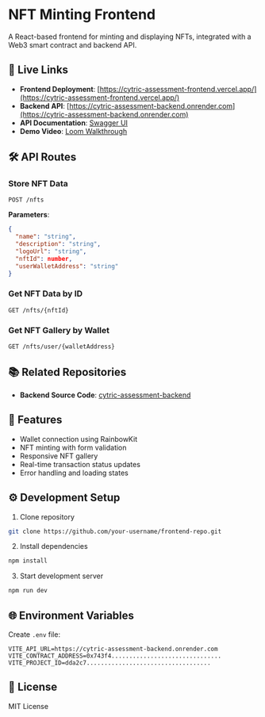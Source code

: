 # NFT Minting Frontend

A React-based frontend for minting and displaying NFTs, integrated with a Web3 smart contract and backend API.

## 🔗 Live Links

- **Frontend Deployment**: [https://cytric-assessment-frontend.vercel.app/](https://cytric-assessment-frontend.vercel.app/)
- **Backend API**: [https://cytric-assessment-backend.onrender.com](https://cytric-assessment-backend.onrender.com)
- **API Documentation**: [Swagger UI](https://cytric-assessment-backend.onrender.com/api/)
- **Demo Video**: [Loom Walkthrough](https://www.loom.com/share/38977d18abbf42c5bdfb4fda16e9a5b1?sid=9481f3ad-5082-4333-95b6-ff7399147acc)

## 🛠️ API Routes

### Store NFT Data

```http
POST /nfts
```

**Parameters**:

```json
{
  "name": "string",
  "description": "string",
  "logoUrl": "string",
  "nftId": number,
  "userWalletAddress": "string"
}
```

### Get NFT Data by ID

```http
GET /nfts/{nftId}
```

### Get NFT Gallery by Wallet

```http
GET /nfts/user/{walletAddress}
```

## 📚 Related Repositories

- **Backend Source Code**: [cytric-assessment-backend](https://github.com/wisdomsGit21/cytric-assessment-backend)

## 🚀 Features

- Wallet connection using RainbowKit
- NFT minting with form validation
- Responsive NFT gallery
- Real-time transaction status updates
- Error handling and loading states

## ⚙️ Development Setup

1. Clone repository

```bash
git clone https://github.com/your-username/frontend-repo.git
```

2. Install dependencies

```bash
npm install
```

3. Start development server

```bash
npm run dev
```

## 🌐 Environment Variables

Create `.env` file:

```env
VITE_API_URL=https://cytric-assessment-backend.onrender.com
VITE_CONTRACT_ADDRESS=0x743f4...............................
VITE_PROJECT_ID=dda2c7...................................
```

## 📄 License

MIT License
